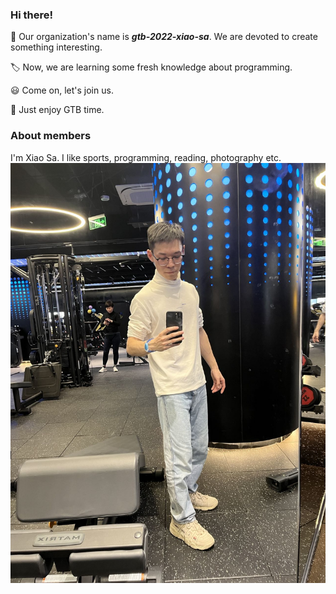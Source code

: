 ### Hi there!

:wave: Our organization's name is ***gtb-2022-xiao-sa***. We are devoted to create something interesting.

:label: Now, we are learning some fresh knowledge about programming.

:smiley: Come on, let's join us.

:handshake: Just enjoy GTB time.

### About members

I'm Xiao Sa. I like sports, programming, reading, photography etc.
![me](/assets/me.jpeg)